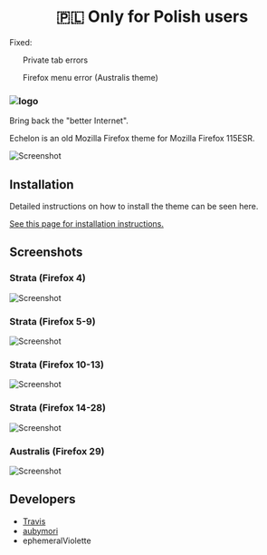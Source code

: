 <center>
<h1>🇵🇱 Only for Polish users</h1>
</center>
<P>Fixed:</P>
  <ul>Private tab errors</ul>
  <ul>Firefox menu error (Australis theme)</ul>
<p></p>
<h3><img src="images/echelon.png" alt="logo"></h3>
Bring back the "better Internet".

Echelon is an old Mozilla Firefox theme for Mozilla Firefox 115ESR.

![Screenshot](images/preview.png)

## Installation
Detailed instructions on how to install the theme can be seen here.

[See this page for installation instructions.](https://github.com/echelon-theme/echelon/wiki/Installation)

## Screenshots
### Strata (Firefox 4)
![Screenshot](images/ff4.png)
### Strata (Firefox 5-9)
![Screenshot](images/ff5.png)
### Strata (Firefox 10-13)
![Screenshot](images/ff10.png)
### Strata (Firefox 14-28)
![Screenshot](images/ff14.png)
### Australis (Firefox 29)
![Screenshot](images/ff29.png)

## Developers
* [Travis](https://github.com/travy-patty/)
* [aubymori](https://github.com/aubymori) 
* ephemeralViolette
